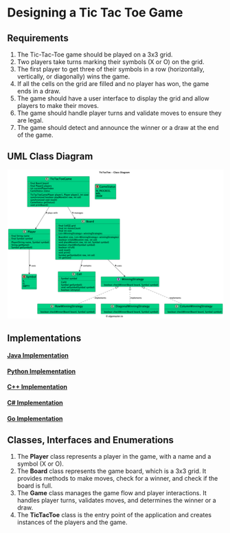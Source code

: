 # Designing a Tic Tac Toe Game

## Requirements
1. The Tic-Tac-Toe game should be played on a 3x3 grid.
2. Two players take turns marking their symbols (X or O) on the grid.
3. The first player to get three of their symbols in a row (horizontally, vertically, or diagonally) wins the game.
4. If all the cells on the grid are filled and no player has won, the game ends in a draw.
5. The game should have a user interface to display the grid and allow players to make their moves.
6. The game should handle player turns and validate moves to ensure they are legal.
7. The game should detect and announce the winner or a draw at the end of the game.

## UML Class Diagram

![](../uml-diagrams/class-diagrams/tictactoe-class-diagram.png)

## Implementations
#### [Java Implementation](../solutions/java/src/tictactoe/) 
#### [Python Implementation](../solutions/python/tictactoe/)
#### [C++ Implementation](../solutions/cpp/tictactoe/)
#### [C# Implementation](../solutions/csharp/tictactoe/)
#### [Go Implementation](../solutions/golang/tictactoe/)

## Classes, Interfaces and Enumerations
1. The **Player** class represents a player in the game, with a name and a symbol (X or O).
2. The **Board** class represents the game board, which is a 3x3 grid. It provides methods to make moves, check for a winner, and check if the board is full.
3. The **Game** class manages the game flow and player interactions. It handles player turns, validates moves, and determines the winner or a draw.
4. The **TicTacToe** class is the entry point of the application and creates instances of the players and the game.